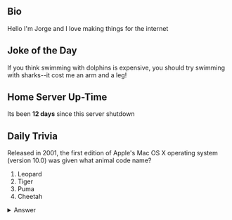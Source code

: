 ## Bio

Hello I'm Jorge and I love making things for the internet

## Joke of the Day

If you think swimming with dolphins is expensive, you should try swimming with sharks--it cost me an arm and a leg!

## Home Server Up-Time

Its been **12 days** since this server shutdown


## Daily Trivia

Released in 2001, the first edition of Apple&#039;s Mac OS X operating system (version 10.0) was given what animal code name?
 1. Leopard
 2. Tiger
 3. Puma
 4. Cheetah

<details>
  <summary>Answer</summary>
  Cheetah
</details>
